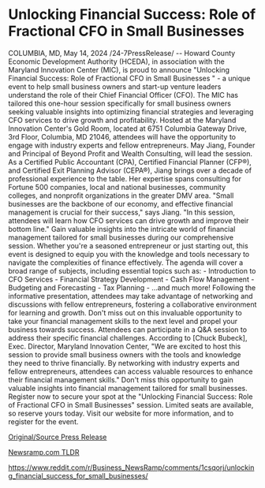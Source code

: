 # Unlocking Financial Success: Role of Fractional CFO in Small Businesses

COLUMBIA, MD, May 14, 2024 /24-7PressRelease/ -- Howard County Economic Development Authority (HCEDA), in association with the Maryland Innovation Center (MIC), is proud to announce "Unlocking Financial Success: Role of Fractional CFO in Small Businesses " - a unique event to help small business owners and start-up venture leaders understand the role of their Chief Financial Officer (CFO).  The MIC has tailored this one-hour session specifically for small business owners seeking valuable insights into optimizing financial strategies and leveraging CFO services to drive growth and profitability. Hosted at the Maryland Innovation Center's Gold Room, located at 6751 Columbia Gateway Drive, 3rd Floor, Columbia, MD 21046, attendees will have the opportunity to engage with industry experts and fellow entrepreneurs.  May Jiang, Founder and Principal of Beyond Profit and Wealth Consulting, will lead the session. As a Certified Public Accountant (CPA), Certified Financial Planner (CFP®), and Certified Exit Planning Advisor (CEPA®), Jiang brings over a decade of professional experience to the table. Her expertise spans consulting for Fortune 500 companies, local and national businesses, community colleges, and nonprofit organizations in the greater DMV area.  "Small businesses are the backbone of our economy, and effective financial management is crucial for their success," says Jiang. "In this session, attendees will learn how CFO services can drive growth and improve their bottom line."  Gain valuable insights into the intricate world of financial management tailored for small businesses during our comprehensive session. Whether you're a seasoned entrepreneur or just starting out, this event is designed to equip you with the knowledge and tools necessary to navigate the complexities of finance effectively. The agenda will cover a broad range of subjects, including essential topics such as: - Introduction to CFO Services - Financial Strategy Development - Cash Flow Management - Budgeting and Forecasting  - Tax Planning  - …and much more!  Following the informative presentation, attendees may take advantage of networking and discussions with fellow entrepreneurs, fostering a collaborative environment for learning and growth. Don't miss out on this invaluable opportunity to take your financial management skills to the next level and propel your business towards success. Attendees can participate in a Q&A session to address their specific financial challenges.  According to [Chuck Bubeck], Exec. Director, Maryland Innovation Center, "We are excited to host this session to provide small business owners with the tools and knowledge they need to thrive financially. By networking with industry experts and fellow entrepreneurs, attendees can access valuable resources to enhance their financial management skills."  Don't miss this opportunity to gain valuable insights into financial management tailored for small businesses. Register now to secure your spot at the "Unlocking Financial Success: Role of Fractional CFO in Small Businesses" session. Limited seats are available, so reserve yours today.  Visit our website for more information, and to register for the event. 

[Original/Source Press Release](https://www.24-7pressrelease.com/press-release/510860/unlocking-financial-success-role-of-fractional-cfo-in-small-businesses)
                    

[Newsramp.com TLDR](None) 

https://www.reddit.com/r/Business_NewsRamp/comments/1csqorj/unlocking_financial_success_for_small_businesses/